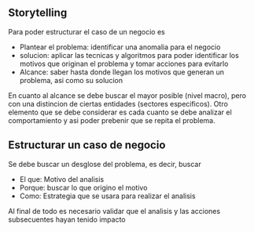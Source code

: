 ## Storytelling 
Para poder estructurar el caso de un negocio es 
  - Plantear el problema: identificar una anomalia para el negocio
  - solucion: aplicar las tecnicas y algoritmos para poder identificar los motivos que originan el problema y tomar acciones para evitarlo
  - Alcance: saber hasta donde llegan los motivos que generan un problema, asi como su solucion 

En cuanto al alcance se debe buscar el mayor posible (nivel macro), pero con una distincion de ciertas entidades (sectores especificos). Otro elemento que se debe considerar es cada cuanto se debe analizar el comportamiento y asi poder prebenir que se repita el problema.

## Estructurar un caso de negocio
Se debe buscar un desglose del problema, es decir, buscar
  - El que: Motivo del analisis
  - Porque: buscar lo que origino el motivo
  - Como: Estrategia que se usara para realizar el analisis

Al final de todo es necesario validar que el analisis y las acciones subsecuentes hayan tenido impacto 



